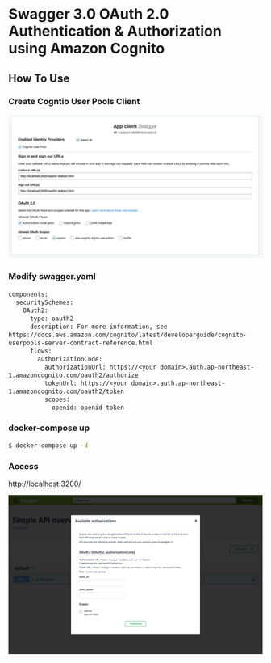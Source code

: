 # Swagger 3.0 OAuth 2.0 Authentication & Authorization using Amazon Cognito

## How To Use

### Create Cogntio User Pools Client

![cognito-client.png](cognito-client.png)

### Modify swagger.yaml

```
components:
  securitySchemes:
    OAuth2:
      type: oauth2
      description: For more information, see https://docs.aws.amazon.com/cognito/latest/developerguide/cognito-userpools-server-contract-reference.html
      flows:
        authorizationCode:
          authorizationUrl: https://<your domain>.auth.ap-northeast-1.amazoncognito.com/oauth2/authorize
          tokenUrl: https://<your domain>.auth.ap-northeast-1.amazoncognito.com/oauth2/token
          scopes:
            openid: openid token
```

### docker-compose up

```bash
$ docker-compose up -d
```

### Access

http://localhost:3200/

![sample.png](sample.png)
